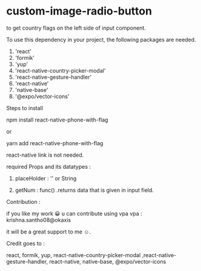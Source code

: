 # custom-image-radio-button
to get country flags on the left side of input component. 

To use this dependency in your project, the following packages are needed. 
1. 'react'
2. 'formik'
3. 'yup'
4. 'react-native-country-picker-modal'
2. 'react-native-gesture-handler'
3. 'react-native'
5. 'native-base'
4. '@expo/vector-icons'

Steps to install

npm install react-native-phone-with-flag

or

yarn add react-native-phone-with-flag

react-native link is not needed.

required Props and its datatypes :

1. placeHolder  : '' or String

2. getNum            : func() 
                        .returns data that is given in input field.

Contribution :

if you like my work 😀 u can contribute using vpa
vpa : krishna.santho08@okaxis

it will be a great support to me ☺.

Credit goes to : 

react, formik, yup, react-native-country-picker-modal ,react-native-gesture-handler, react-native, native-base, @expo/vector-icons

